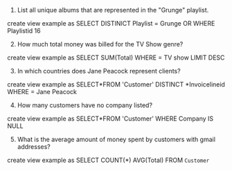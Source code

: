 

1. List all unique albums that are represented in the "Grunge" playlist.

create view example as
SELECT DISTINICT Playlist = Grunge OR WHERE Playlistid 16


2. How much total money was billed for the TV Show genre?

create view example as
SELECT SUM(Total) WHERE = TV show LIMIT DESC

3. In which countries does Jane Peacock represent clients?

create view example as
SELECT*FROM 'Customer' DISTINCT *Invoicelineid WHERE = Jane Peacock

4. How many customers have no company listed?

create view example as
SELECT*FROM 'Customer' WHERE Company IS NULL  

5. What is the average amount of money spent by customers with gmail addresses?
 
create view example as
SELECT COUNT(*) AVG(Total) FROM `Customer`
